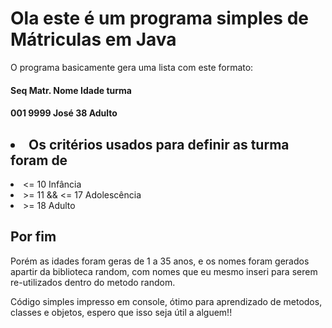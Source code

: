 <h1> Ola este é um programa simples de Mátriculas em Java</h1>

O programa basicamente gera uma lista com este formato:

<h4>Seq     Matr.    Nome    Idade    turma</h4>
<h4>001     9999     José     38      Adulto</h4>


<h2><li> Os critérios usados para definir as turma foram de </li></h2>
<li> <= 10 Infância </li>
<li> >= 11 && <= 17 Adolescência </li>
<li> >= 18 Adulto </li>


<h2> Por fim </h2>
Porém as idades foram geras de 1 a 35 anos, e os nomes foram gerados apartir da biblioteca random, com nomes que eu mesmo inseri para serem re-utilizados dentro do metodo random.

Código simples impresso em console, ótimo para aprendizado de metodos, classes e objetos, espero que isso seja útil a alguem!!
